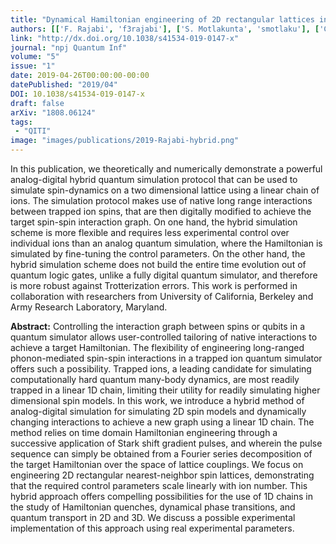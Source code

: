 ```yaml
---
title: "Dynamical Hamiltonian engineering of 2D rectangular lattices in a one-dimensional ion chain"
authors: [['F. Rajabi', 'f3rajabi'], ['S. Motlakunta', 'smotlaku'], ['C. Shih', 'c5shih'], ['N. Kotibhaskar', 'nkotibha'], ['Q. Quraishi'], ['A. Ajoy'], ['R. Islam', 'krislam']]
link: "http://dx.doi.org/10.1038/s41534-019-0147-x"
journal: "npj Quantum Inf"
volume: "5"
issue: "1"
date: 2019-04-26T00:00:00-00:00
datePublished: "2019/04"
DOI: 10.1038/s41534-019-0147-x
draft: false
arXiv: "1808.06124"
tags:
 - "QITI"
image: "images/publications/2019-Rajabi-hybrid.png"
---
```


In this publication, we theoretically and numerically demonstrate a powerful analog-digital hybrid quantum simulation protocol that can be used to simulate spin-dynamics on a two dimensional lattice using a linear chain of ions. The simulation protocol makes use of native long range interactions between trapped ion spins, that are then digitally modified to achieve the target spin-spin interaction graph. On one hand, the hybrid simulation scheme is more flexible and requires less experimental control over individual ions than an analog quantum simulation, where the Hamiltonian is simulated by fine-tuning the control parameters. On the other hand, the hybrid simulation scheme does not build the entire time evolution out of quantum logic gates, unlike a fully digital quantum simulator, and therefore is more robust against Trotterization errors. This work is performed in collaboration with researchers from University of California, Berkeley and Army Research Laboratory, Maryland. 

**Abstract:** Controlling the interaction graph between spins or qubits in a quantum
simulator allows user-controlled tailoring of native interactions to achieve a
target Hamiltonian. The flexibility of engineering long-ranged phonon-mediated
spin-spin interactions in a trapped ion quantum simulator offers such a
possibility. Trapped ions, a leading candidate for simulating computationally
hard quantum many-body dynamics, are most readily trapped in a linear 1D chain,
limiting their utility for readily simulating higher dimensional spin models.
In this work, we introduce a hybrid method of analog-digital simulation for
simulating 2D spin models and dynamically changing interactions to achieve a
new graph using a linear 1D chain. The method relies on time domain Hamiltonian
engineering through a successive application of Stark shift gradient pulses,
and wherein the pulse sequence can simply be obtained from a Fourier series
decomposition of the target Hamiltonian over the space of lattice couplings. We
focus on engineering 2D rectangular nearest-neighbor spin lattices,
demonstrating that the required control parameters scale linearly with ion
number. This hybrid approach offers compelling possibilities for the use of 1D
chains in the study of Hamiltonian quenches, dynamical phase transitions, and
quantum transport in 2D and 3D. We discuss a possible experimental
implementation of this approach using real experimental parameters.